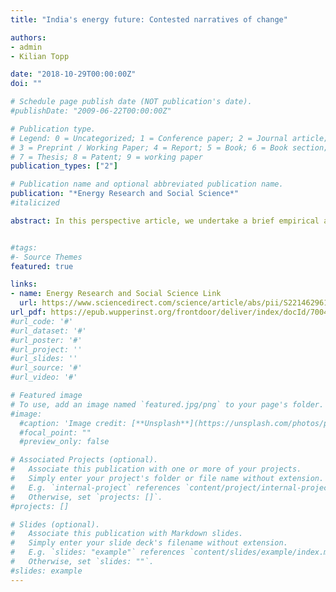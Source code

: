 ```yaml
---
title: "India's energy future: Contested narratives of change" 

authors: 
- admin
- Kilian Topp

date: "2018-10-29T00:00:00Z"
doi: ""

# Schedule page publish date (NOT publication's date).
#publishDate: "2009-06-22T00:00:00Z"

# Publication type.
# Legend: 0 = Uncategorized; 1 = Conference paper; 2 = Journal article;
# 3 = Preprint / Working Paper; 4 = Report; 5 = Book; 6 = Book section;
# 7 = Thesis; 8 = Patent; 9 = working paper
publication_types: ["2"]

# Publication name and optional abbreviated publication name.
publication: "*Energy Research and Social Science*"
#italicized

abstract: In this perspective article, we undertake a brief empirical analysis of the dominant narratives in debates around India’s energy future. India has ambitious goals for increasing renewable energy and enabling universal energy access, but there is little social consensus on how these goals should be achieved. We find two compelling narratives in energy policy debates in the country- ‘energy for development’ that privileges energy as critical to economic growth and long term strategic security; and ‘energy for all’ that prioritises the role of energy for basic development and ending poverty. We find that while these narratives find common ground on certain issues such as the role of coal, they clash in the socio-technical imaginaries they represent about India’s energy future. Indian energy policy has been characterised so far by top down, centralised policymaking. With this article, we highlight the societal choices that are inherent in discussions about transformations in India’s electricity sector and call for further research on the socio-cultural dimensions of future energy pathways in India.


#tags:
#- Source Themes
featured: true

links:
- name: Energy Research and Social Science Link
  url: https://www.sciencedirect.com/science/article/abs/pii/S221462961830015X
url_pdf: https://epub.wupperinst.org/frontdoor/deliver/index/docId/7004/file/7004_Mohan.pdf
#url_code: '#'
#url_dataset: '#'
#url_poster: '#'
#url_project: ''
#url_slides: ''
#url_source: '#'
#url_video: '#'

# Featured image
# To use, add an image named `featured.jpg/png` to your page's folder. 
#image:
  #caption: 'Image credit: [**Unsplash**](https://unsplash.com/photos/pLCdAaMFLTE)'
  #focal_point: ""
  #preview_only: false

# Associated Projects (optional).
#   Associate this publication with one or more of your projects.
#   Simply enter your project's folder or file name without extension.
#   E.g. `internal-project` references `content/project/internal-project/index.md`.
#   Otherwise, set `projects: []`.
#projects: []

# Slides (optional).
#   Associate this publication with Markdown slides.
#   Simply enter your slide deck's filename without extension.
#   E.g. `slides: "example"` references `content/slides/example/index.md`.
#   Otherwise, set `slides: ""`.
#slides: example
---
```



